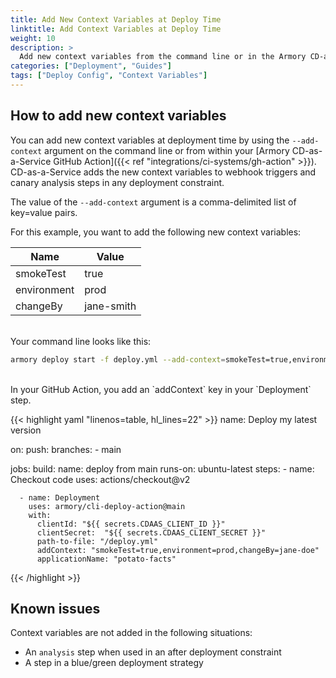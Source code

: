 ```yaml
---
title: Add New Context Variables at Deploy Time
linktitle: Add Context Variables at Deploy Time
weight: 10
description: >
  Add new context variables from the command line or in the Armory CD-as-a-Service GitHub Action. CD-as-a-Service injects these variables into your canary analysis and webhook triggers.
categories: ["Deployment", "Guides"]
tags: ["Deploy Config", "Context Variables"]
---
```


## How to add new context variables

You can add new context variables at deployment time by using the `--add-context` argument on the command line or from within your [Armory CD-as-a-Service GitHub Action]({{< ref "integrations/ci-systems/gh-action" >}}). CD-as-a-Service adds the new context variables to webhook triggers and canary analysis steps in any deployment constraint.

The value of the `--add-context` argument is a comma-delimited list of key=value pairs.

For this example, you want to add the following new context variables:

| Name        | Value      |
| ----------- | ---------- |
| smokeTest   | true       |
| environment | prod       |
| changeBy    | jane-smith |

<br>
Your command line looks like this:

```bash
armory deploy start -f deploy.yml --add-context=smokeTest=true,environment=prod,changeBy=jane-doe
```
<br>
In your GitHub Action, you add an `addContext` key in your `Deployment` step.

{{< highlight yaml "linenos=table, hl_lines=22" >}}
name: Deploy my latest version

on:
  push:
    branches:
      - main  

jobs:
  build:
    name: deploy from main
    runs-on: ubuntu-latest
    steps:
      - name: Checkout code
        uses: actions/checkout@v2

      - name: Deployment
        uses: armory/cli-deploy-action@main
        with:
          clientId: "${{ secrets.CDAAS_CLIENT_ID }}"
          clientSecret:  "${{ secrets.CDAAS_CLIENT_SECRET }}"
          path-to-file: "/deploy.yml"
          addContext: "smokeTest=true,environment=prod,changeBy=jane-doe"
          applicationName: "potato-facts"
{{< /highlight >}}

## Known issues

Context variables are not added in the following situations:

* An `analysis` step when used in an after deployment constraint
* A step in a blue/green deployment strategy

